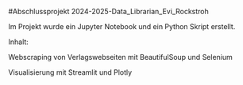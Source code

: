 #Abschlussprojekt 2024-2025-Data_Librarian_Evi_Rockstroh

Im Projekt wurde ein Jupyter Notebook und ein Python Skript erstellt.

Inhalt:

Webscraping von Verlagswebseiten mit BeautifulSoup und Selenium

Visualisierung mit Streamlit und Plotly
